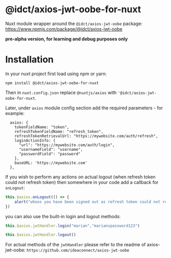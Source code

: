 @idct/axios-jwt-oobe-for-nuxt
=============================

Nuxt module wrapper around the `@idct/axios-jwt-oobe` package:
https://www.npmjs.com/package/@idct/axios-jwt-oobe

**pre-alpha version, for learning and debug purposes only**

Installation
============

In your nuxt project first load using npm or yarn:
```
npm install @idct/axios-jwt-oobe-for-nuxt
```

Then in `nuxt.config.json` replace `@nuxtjs/axios` with `'@idct/axios-jwt-oobe-for-nuxt`.

Later, under `axios` module config section add the required parameters - for example:
```
  axios: {
    tokenFieldName: "token",
    refreshTokenFieldName: "refresh_token",
    refreshTokenRetrievalUrl: "https://mywebsite.com/auth/refresh",
    loginActionInfo: {
      "url": "https://mywebsite.com/auth/login",
      "usernameField": "username",
      "passwordField": "password"
    },
    baseURL: 'https://mywebsite.com'
  },
```

If you wish to perform any actions on actual logout (when refresh token could not refresh token) then somewhere in your code add a callback for `onLogout`:

```js
this.$axios.onLogout(() => {
    alert("whoos you have been signed out as refresh token could not refresh the token!");
})
```

you can also use the built-in login and logout methods:
```js
this.$axios.jwtHandler.login("marian","marianspassword123")
```

```js
this.$axios.jwtHandler.logout()
```

For actual methods of the `jwtHandler` please refer to the readme of axios-jwt-oobe:
`https://github.com/ideaconnect/axios-jwt-oobe`